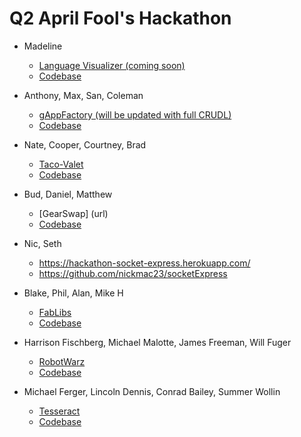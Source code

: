 # Q2 April Fool's Hackathon

* Madeline
  * [Language Visualizer (coming soon)](url)
  * [Codebase](https://github.com/madelinepick/q2-hackathon/tree/bubblechart)

* Anthony, Max, San, Coleman
  * [gAppFactory (will be updated with full CRUDL)](https://gappfactory.herokuapp.com/)
  * [Codebase](https://github.com/kelleghan1/gAppFactory.git)

* Nate, Cooper, Courtney, Brad
  * [Taco-Valet](https://taco-valet.herokuapp.com/)
  * [Codebase](https://github.com/butters5789/Taco-Valet)

* Bud, Daniel, Matthew
    * [GearSwap] (url)
    * [Codebase](https://github.com/budaminof/g20-hackathon)

* Nic, Seth
    * https://hackathon-socket-express.herokuapp.com/
    * https://github.com/nickmac23/socketExpress

* Blake, Phil, Alan, Mike H
    * [FabLibs](https://fablibs.herokuapp.com/)
    * [Codebase](https://github.com/blakeface/fablibs)

* Harrison Fischberg, Michael Malotte, James Freeman, Will Fuger
  * [RobotWarz](url)
  * [Codebase](https://github.com/FreemanJamesH/robotWarz)

* Michael Ferger, Lincoln Dennis, Conrad Bailey, Summer Wollin
  * [Tesseract](https://banana-sundae-10439.herokuapp.com)
  * [Codebase](https://github.com/MFerger/Tessaract)
